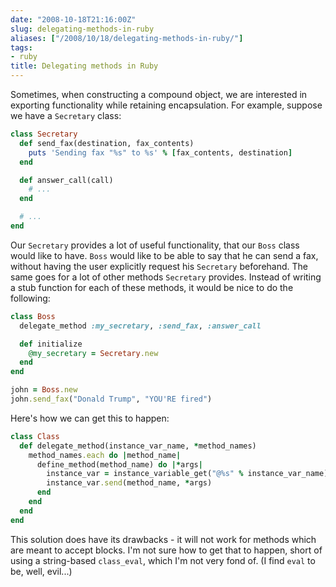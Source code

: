 ```yaml
---
date: "2008-10-18T21:16:00Z"
slug: delegating-methods-in-ruby
aliases: ["/2008/10/18/delegating-methods-in-ruby/"]
tags:
- ruby
title: Delegating methods in Ruby
---
```


Sometimes, when constructing a compound object, we are interested in exporting
functionality while retaining encapsulation. For example, suppose we have a
`Secretary` class:

```ruby
class Secretary
  def send_fax(destination, fax_contents)
    puts 'Sending fax "%s" to %s' % [fax_contents, destination]
  end

  def answer_call(call)
    # ...
  end

  # ...
end
```

Our `Secretary` provides a lot of useful functionality, that our `Boss` class
would like to have. `Boss` would like to be able to say that he can send a fax,
without having the user explicitly request his `Secretary` beforehand. The same
goes for a lot of other methods `Secretary` provides. Instead of writing a stub
function for each of these methods, it would be nice to do the following:

```ruby
class Boss
  delegate_method :my_secretary, :send_fax, :answer_call

  def initialize
    @my_secretary = Secretary.new
  end
end

john = Boss.new
john.send_fax("Donald Trump", "YOU'RE fired")
```

Here's how we can get this to happen:

```ruby
class Class
  def delegate_method(instance_var_name, *method_names)
    method_names.each do |method_name|
      define_method(method_name) do |*args|
        instance_var = instance_variable_get("@%s" % instance_var_name)
        instance_var.send(method_name, *args)
      end
    end
  end
end
```

This solution does have its drawbacks - it will not work for methods which are
meant to accept blocks. I'm not sure how to get that to happen, short of using
a string-based `class_eval`, which I'm not very fond of. (I find `eval` to be,
well, evil...)
